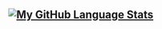 <h2 Hey :coffee:</h2>


[![My GitHub Language Stats](https://github-readme-stats.vercel.app/api/top-langs/?username=neilmartindev&langs_count=5&theme=radical)]()
